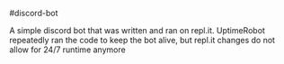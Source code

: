 #discord-bot

A simple discord bot that was written and ran on repl.it. UptimeRobot repeatedly ran the code to keep the bot alive, but repl.it changes do not allow for 24/7 runtime anymore